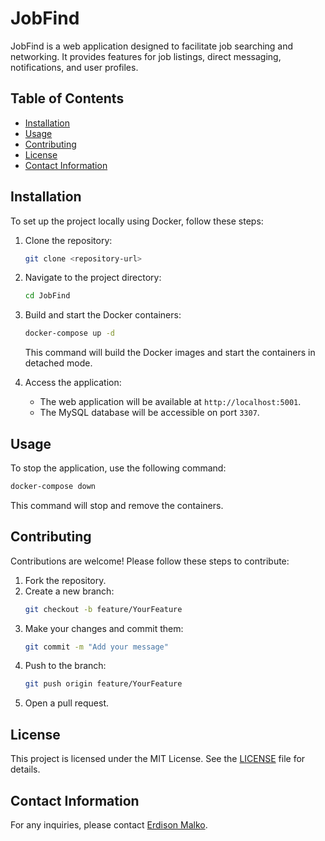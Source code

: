 # JobFind

JobFind is a web application designed to facilitate job searching and networking. It provides features for job listings, direct messaging, notifications, and user profiles.

## Table of Contents

- [Installation](#installation)
- [Usage](#usage)
- [Contributing](#contributing)
- [License](#license)
- [Contact Information](#contact-information)


## Installation

To set up the project locally using Docker, follow these steps:

1. Clone the repository:
   ```bash
   git clone <repository-url>
   ```
2. Navigate to the project directory:
   ```bash
   cd JobFind
   ```
3. Build and start the Docker containers:
   ```bash
   docker-compose up -d
   ```
   This command will build the Docker images and start the containers in detached mode.

4. Access the application:
   - The web application will be available at `http://localhost:5001`.
   - The MySQL database will be accessible on port `3307`.

## Usage

To stop the application, use the following command:

```bash
docker-compose down
```

This command will stop and remove the containers.

## Contributing

Contributions are welcome! Please follow these steps to contribute:

1. Fork the repository.
2. Create a new branch:
   ```bash
   git checkout -b feature/YourFeature
   ```
3. Make your changes and commit them:
   ```bash
   git commit -m "Add your message"
   ```
4. Push to the branch:
   ```bash
   git push origin feature/YourFeature
   ```
5. Open a pull request.

## License

This project is licensed under the MIT License. See the [LICENSE](LICENSE) file for details.

## Contact Information

For any inquiries, please contact [Erdison Malko](mailto:erdisonmalko@gmail.com).

